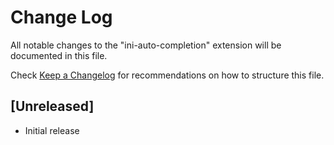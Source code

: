 # Change Log

All notable changes to the "ini-auto-completion" extension will be documented in this file.

Check [Keep a Changelog](http://keepachangelog.com/) for recommendations on how to structure this file.

## [Unreleased]

- Initial release